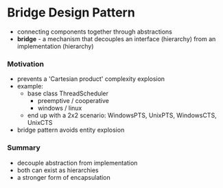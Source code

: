# Bridge Design Pattern

- connecting components together through abstractions
- **bridge** - a mechanism that decouples an interface (hierarchy) from an implementation (hierarchy)


### Motivation

- prevents a 'Cartesian product' complexity explosion
- example:
	- base class ThreadScheduler
		- preemptive / cooperative
		- windows / linux 
	- end up with a 2x2 scenario: WindowsPTS, UnixPTS, WindowsCTS, UnixCTS
- bridge pattern avoids entity explosion


### Summary

- decouple abstraction from implementation
- both can exist as hierarchies
- a stronger form of encapsulation
